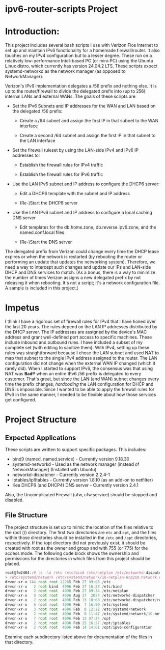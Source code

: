 # ipv6-router-scripts Project

# Introduction:

This project includes several bash scripts I use with Verizon Fios Internet to set up and maintain IPv6 functionality for a homemade firewall/router. It also touches on my IPv4 configuration but to a lesser degree. These run on a relatively low-performance Intel-based PC (or mini-PC) using the Ubuntu Linux distro, which currently has version 24.04.2 LTS. These scripts expect systemd-networkd as the network manager (as opposed to NetworkManager).

Verizon's IPv6 implementation delegates a /56 prefix and nothing else. It is up to the router/firewall to divide the delegated prefix into (up to 256) internal LANs and external WANs. The goals of these scripts are:

*   Set the IPv6 Subnets and IP addresses for the WAN and LAN based on the delegated /56 prefix:
    
    *   Create a /64 subnet and assign the first IP in that subnet to the WAN interface
        
    *   Create a second /64 subnet and assign the first IP in that subnet to the LAN interface
        
*   Set the firewall ruleset by using the LAN-side IPv4 and IPv6 IP addresses to:
    
    *   Establish the firewall rules for IPv4 traffic
        
    *   Establish the firewall rules for IPv6 traffic
        
*   Use the LAN IPv6 subnet and IP address to configure the DHCP6 server:
    
    *   Edit a DHCP6 template with the subnet and IP address
        
    *   (Re-)Start the DHCP6 server
        
*   Use the LAN IPv6 subnet and IP address to configure a local caching DNS server
    
    *   Edit templates for the db.home.zone, db.reverse.ipv6.zone, and the named.conf.local files
        
    *   (Re-)Start the DNS server
        

The delegated prefix from Verizon could change every time the DHCP lease expires or when the network is restarted (by rebooting the router or performing an update that updates the networking system). Therefore, we need a way to intercept such changes and update our IPs and LAN-side DHCP and DNS services to match. (As a bonus, there is a way to minimize the number of times Verizon assigns a new delegated prefix by not releasing it when rebooting. It's not a script; it's a network configuration file. A sample is included in this project.)

# Impetus

I think I have a rigorous set of firewall rules for IPv4 that I have honed over the last 20 years. The rules depend on the LAN IP addresses distributed by the DHCP server. The IP addresses are assigned by the device's MAC address and grant well-defined port access to specific machines. These include inbound and outbound rules. I have included a subset of my complete set (with editing to sanitize them). With IPv4, setting up these rules was straightforward because I chose the LAN subnet and used NAT to map that subnet to the single IPv4 address assigned to the router. The LAN configuration did not change when the external WAN IP changed (which it rarely did). When I started to support IPv6, the consensus was that using NAT was **Bad®** when an entire IPv6 /56 prefix is delegated to every customer. That's great, but since the LAN (and WAN) subnet changes every time the prefix changes, _hardcoding_ the LAN configuration for DHCP and DNS is impossible. Since I wanted to be able to apply the firewall rules for IPv6 in the same manner, I needed to be flexible about how those services get configured.

# Project Structure

## Expected Applications

These scripts are written to support specific packages. This includes:

*    bind9 (named, named.service) - Currently version 9.18.30
*    systemd-networkd - Used as the network manager (instead of NetworkManager) (Installed with Ubuntu)
*    networkd-dispatcher - Currently version 2.2.4-1
*    iptables/ip6tables - Currently version 1.8.10 (as an add-on to netfilter)
*    Kea DHCP6 (and DHCP4) DNS server - Currently version 2.4.1

Also, the Uncomplicated Firewall (ufw, ufw.service) should be stopped and disabled.

## File Structure

The project structure is set up to mimic the location of the files relative to the root (/) directory. The first two directories are `etc` and `opt`, and the files within those directories should be installed in the `/etc` and `/opt` directories, respectively. If the /opt directory did not previously exist, it should be created with root as the owner and group and with 755 (or 775) for the access mode. The following code block shows the ownership and permissions for the directories in which files from this project should be placed.

```javascript
root@fw2404:/# ls -ld /etc /etc/bind /etc/netplan /etc/networkd-dispatcher /etc/networkd-dispatcher/routable.d /etc/systemd \
> /etc/systemd/network /etc/systemd/network/10-netplan-enp2s0.network.d /opt /opt/iptables /opt/ipv6-configuration
drwxr-xr-x 144 root root 12288 Feb 27 09:06 /etc
drwxr-sr-x   2 root bind  4096 Feb 27 16:23 /etc/bind
drwxr-xr-x   2 root root  4096 Feb 27 09:34 /etc/netplan
drwxr-xr-x   8 root root  4096 Aug 27  2024 /etc/networkd-dispatcher
drwxr-xr-x   2 root root  4096 Feb 13 10:08 /etc/networkd-dispatcher/routable.d
drwxr-xr-x   6 root root  4096 Feb  7 16:59 /etc/systemd
drwxr-xr-x   3 root root  4096 Feb  8 12:22 /etc/systemd/network
drwxr-xr-x   2 root root  4096 Feb  8 11:47 /etc/systemd/network/10-netplan-enp2s0.network.d
drwxr-xr-x   7 root root  4096 Feb 13 07:24 /opt
drwxr-xr-x   2 root root  4096 Feb 25 16:27 /opt/iptables
drwxr-xr-x   2 root root  4096 Feb 14 14:01 /opt/ipv6-configuration

```

Examine each subdirectory listed above for documentation of the files in that directory.
